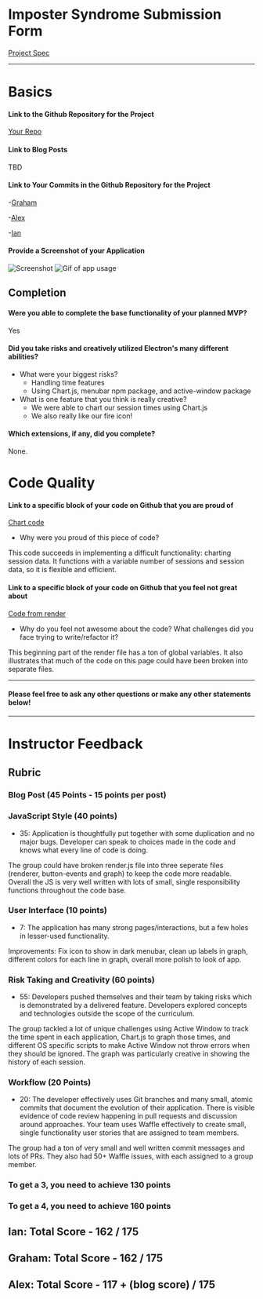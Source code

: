 # Imposter Syndrome Submission Form

[Project Spec](http://frontend.turing.io/projects/imposter-syndrome.html)

------

# Basics

#### Link to the Github Repository for the Project
[Your Repo](https://github.com/gness1804/fired-up)

#### Link to Blog Posts
TBD

#### Link to Your Commits in the Github Repository for the Project

-[Graham](https://github.com/gness1804/fired-up/commits/master?author=gness1804)

-[Alex](https://github.com/gness1804/fired-up/commits/master?author=pilewski)

-[Ian](https://github.com/gness1804/fired-up/commits/master?author=ianlancaster)

#### Provide a Screenshot of your Application
![Screenshot](https://github.com/gness1804/fired-up/blob/master/images/fired-up-screenshot.png)
![Gif of app usage](http://g.recordit.co/3jKZHw8gEv.gif)

## Completion

#### Were you able to complete the base functionality of your planned MVP?
Yes

#### Did you take risks and creatively utilized Electron's many different abilities?
* What were your biggest risks?
  * Handling time features
  * Using Chart.js, menubar npm package, and active-window package  
* What is one feature that you think is really creative?
  * We were able to chart our session times using Chart.js
  * We also really like our fire icon!

#### Which extensions, if any, did you complete?

None.

# Code Quality

#### Link to a specific block of your code on Github that you are proud of
[Chart code](https://github.com/gness1804/fired-up/blob/master/lib/render.js#L239-L259)
* Why were you proud of this piece of code?

This code succeeds in implementing a difficult functionality: charting session data. It functions with a variable number of sessions and session data, so it is flexible and efficient.

#### Link to a specific block of your code on Github that you feel not great about
[Code from render](https://github.com/gness1804/fired-up/blob/master/lib/render.js#L1-L25)
* Why do you feel not awesome about the code? What challenges did you face trying to write/refactor it?

This beginning part of the render file has a ton of global variables. It also illustrates that much of the code on this page could have been broken into separate files.

-----

#### Please feel free to ask any other questions or make any other statements below!

-----

# Instructor Feedback

## Rubric

### Blog Post (45 Points - 15 points per post)

### JavaScript Style (40 points)

* 35: Application is thoughtfully put together with some duplication and no major bugs. Developer can speak to choices made in the code and knows what every line of code is doing. 

The group could have broken render.js file into three seperate files (renderer, button-events and graph) to keep the code more readable. Overall the JS is very well written with lots of small, single responsibility functions throughout the code base.

### User Interface (10 points)

* 7: The application has many strong pages/interactions, but a few holes in lesser-used functionality.

Improvements: Fix icon to show in dark menubar, clean up labels in graph, different colors for each line in graph, overall more polish to look of app. 


### Risk Taking and Creativity (60 points)

- 55: Developers pushed themselves and their team by taking risks which is demonstrated by a delivered feature. Developers explored concepts and technologies outside the scope of the curriculum.

The group tackled a lot of unique challenges using Active Window to track the time spent in each application, Chart.js to graph those times, and different OS specific scripts to make Active Window not throw errors when they should be ignored. The graph was particularly creative in showing the history of each session.

### Workflow (20 Points)

* 20: The developer effectively uses Git branches and many small, atomic commits that document the evolution of their application. There is visible evidence of code review happening in pull requests and discussion around approaches. Your team uses Waffle effectively to create small, single functionality user stories that are assigned to team members.

The group had a ton of very small and well written commit messages and lots of PRs. They also had 50+ Waffle issues, with each assigned to a group member.

### To get a 3, you need to achieve 130 points
### To get a 4, you need to achieve 160 points

## Ian: Total Score -  162 / 175
## Graham: Total Score -  162 / 175
## Alex: Total Score -  117 + (blog score) / 175
